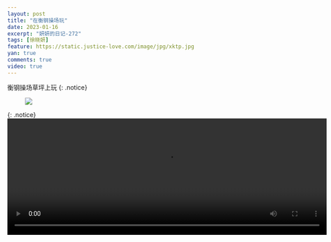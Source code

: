 ```yaml
---
layout: post
title: "在衡钢操场玩"
date: 2023-01-16
excerpt: "妍妍的日记-272"
tags: [徐晓妍]
feature: https://static.justice-love.com/image/jpg/xktp.jpg
yan: true
comments: true
video: true
---
```

衡钢操场草坪上玩
{: .notice}
<figure>
    <img src="{{ site.staticUrl }}/yanyan/image/henggangcaochang.jpeg" />
</figure>
{: .notice}
<video id="my-video" class="video-js vjs-16-9 clipboard" controls preload="auto" width="722" height="264" data-setup="{}">
    <source src="{{ site.staticUrl }}/yanyan/video/henggangcaodi.mp4" type='video/mp4'>
    <p class="vjs-no-js">
        To view this video please enable JavaScript, and consider upgrading to a web browser that
        <a href="http://videojs.com/html5-video-support/" target="_blank">supports HTML5 video</a>
    </p>
</video>